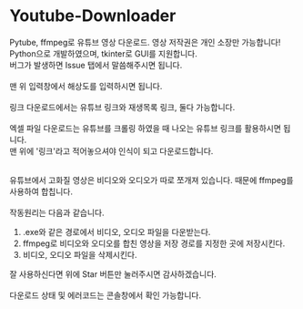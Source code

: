 # Youtube-Downloader
Pytube, ffmpeg로 유튜브 영상 다운로드. 영상 저작권은 개인 소장만 가능합니다!<br>
Python으로 개발하였으며, tkinter로 GUI를 지원합니다.<br>
버그가 발생하면 Issue 탭에서 말씀해주시면 됩니다.<br><br>
맨 위 입력창에서 해상도를 입력하시면 됩니다.<br><br>
링크 다운로드에서는 유튜브 링크와 재생목록 링크, 둘다 가능합니다.<br><br>
엑셀 파일 다운로드는 유튜브를 크롤링 하였을 때 나오는 유튜브 링크를 활용하시면 됩니다.<br>
맨 위에 '링크'라고 적어놓으셔야 인식이 되고 다운로드합니다.<br><br>

유튜브에서 고화질 영상은 비디오와 오디오가 따로 쪼개져 있습니다. 때문에 ffmpeg를 사용하여 합칩니다.<br><br>
작동원리는 다음과 같습니다.<br>
1. .exe와 같은 경로에서 비디오, 오디오 파일을 다운받는다.
2. ffmpeg로 비디오와 오디오를 합친 영상을 저장 경로를 지정한 곳에 저장시킨다.
3. 비디오, 오디오 파일을 삭제시킨다.

잘 사용하신다면 위에 Star 버튼만 눌러주시면 감사하겠습니다.
<br><br>
다운로드 상태 및 에러코드는 콘솔창에서 확인 가능합니다.
